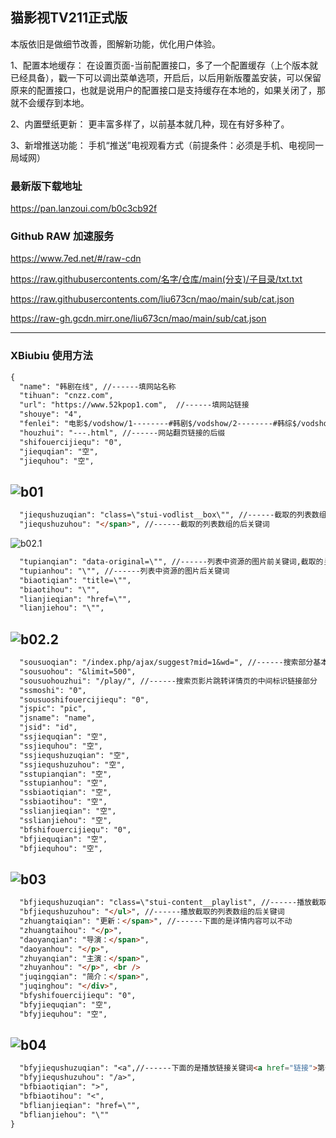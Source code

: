 ## 猫影视TV211正式版

本版依旧是做细节改善，图解新功能，优化用户体验。

1、配置本地缓存：
在设置页面-当前配置接口，多了一个配置缓存（上个版本就已经具备），戳一下可以调出菜单选项，开启后，以后用新版覆盖安装，可以保留原来的配置接口，也就是说用户的配置接口是支持缓存在本地的，如果关闭了，那就不会缓存到本地。

2、内置壁纸更新：
更丰富多样了，以前基本就几种，现在有好多种了。

3、新增推送功能：
手机“推送”电视观看方式（前提条件：必须是手机、电视同一局域网）

### 最新版下载地址

https://pan.lanzoui.com/b0c3cb92f

### Github RAW 加速服务
https://www.7ed.net/#/raw-cdn

https://raw.githubusercontents.com/名字/仓库/main(分支)/子目录/txt.txt

https://raw.githubusercontents.com/liu673cn/mao/main/sub/cat.json

https://raw-gh.gcdn.mirr.one/liu673cn/mao/main/sub/cat.json

------------------

### XBiubiu 使用方法
```markdown
{ 
  "name": "韩剧在线", //------填网站名称 
  "tihuan": "cnzz.com",  
  "url": "https://www.52kpop1.com",  //------填网站链接 
  "shouye": "4", 
  "fenlei": "电影$/vodshow/1--------#韩剧$/vodshow/2--------#韩综$/vodshow/3--------", //------网站列表的分类 
  "houzhui": "---.html", //------网站翻页链接的后缀 
  "shifouercijiequ": "0", 
  "jiequqian": "空", 
  "jiequhou": "空", 
  ```
![b01](https://raw.githubusercontents.com/liu673cn/mao/main/sub/Xbb/b01.jpg) <br />
------------------
```markdown
  "jiequshuzuqian": "class=\"stui-vodlist__box\"", //------截取的列表数组的前关键词,截取的关键词有 " 的用 \ 进行转义
  "jiequshuzuhou": "</span>", //------截取的列表数组的后关键词
```
![b02.1](https://raw.githubusercontents.com/liu673cn/mao/main/sub/Xbb/b02.1.jpg)<br />
```markdown
  "tupianqian": "data-original=\"", //------列表中资源的图片前关键词,截取的关键词有 " 的用 \ 进行转义 
  "tupianhou": "\"", //------列表中资源的图片后关键词
  "biaotiqian": "title=\"",
  "biaotihou": "\"", 
  "lianjieqian": "href=\"",
  "lianjiehou": "\"", 
```
![b02.2](https://raw.githubusercontents.com/liu673cn/mao/main/sub/Xbb/b02.2.jpg)<br />
------------------
```markdown
  "sousuoqian": "/index.php/ajax/suggest?mid=1&wd=", //------搜索部分基本不用动，现在网站基本都是苹果CMS，所有搜索是固定的。
  "sousuohou": "&limit=500",
  "sousuohouzhui": "/play/", //------搜索页影片跳转详情页的中间标识链接部分
  "ssmoshi": "0",
  "sousuoshifouercijiequ": "0", 
  "jspic": "pic", 
  "jsname": "name", 
  "jsid": "id", 
  "ssjiequqian": "空", 
  "ssjiequhou": "空", 
  "ssjiequshuzuqian": "空", 
  "ssjiequshuzuhou": "空", 
  "sstupianqian": "空", 
  "sstupianhou": "空", 
  "ssbiaotiqian": "空",
  "ssbiaotihou": "空", 
  "sslianjieqian": "空", 
  "sslianjiehou": "空", 
  "bfshifouercijiequ": "0", 
  "bfjiequqian": "空", 
  "bfjiequhou": "空", 
```
![b03](https://raw.githubusercontents.com/liu673cn/mao/main/sub/Xbb/b03.jpg) <br />
------------------
```markdown
  "bfjiequshuzuqian": "class=\"stui-content__playlist", //------播放截取的列表数组的前关键词 
  "bfjiequshuzuhou": "</ul>", //------播放截取的列表数组的后关键词
  "zhuangtaiqian": "更新：</span>", //------下面的是详情内容可以不动 
  "zhuangtaihou": "</p>", 
  "daoyanqian": "导演：</span>", 
  "daoyanhou": "</p>",
  "zhuyanqian": "主演：</span>", 
  "zhuyanhou": "</p>", <br />
  "juqingqian": "简介：</span>",
  "juqinghou": "</div>",
  "bfyshifouercijiequ": "0", 
  "bfyjiequqian": "空", 
  "bfyjiequhou": "空", 
```
![b04](https://raw.githubusercontents.com/liu673cn/mao/main/sub/Xbb/b04.jpg) <br /> 
------------------
```markdown
  "bfyjiequshuzuqian": "<a",//------下面的是播放链接关键词<a href="链接">第一集</a> 
  "bfyjiequshuzuhou": "/a>", 
  "bfbiaotiqian": ">", 
  "bfbiaotihou": "<", 
  "bflianjieqian": "href=\"",
  "bflianjiehou": "\"" 
} 
```
